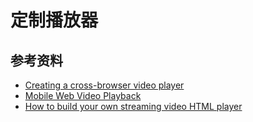 # 定制播放器

## 参考资料

- [Creating a cross-browser video player](https://developer.mozilla.org/en-US/docs/Web/Guide/Audio_and_video_delivery/cross_browser_video_player)
- [Mobile Web Video Playback](https://developers.google.com/web/fundamentals/media/mobile-web-video-playback)
- [How to build your own streaming video HTML player](https://medium.com/@eyevinntechnology/how-to-build-your-own-streaming-video-html-player-6ee85d4d078a)
